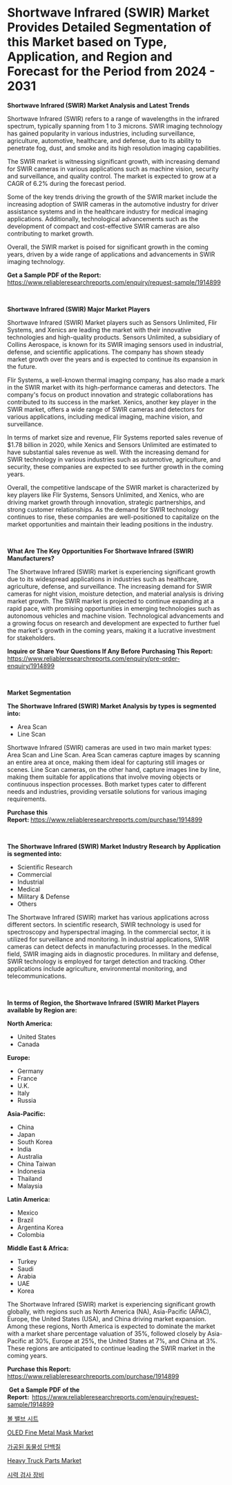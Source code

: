 <p><h1>Shortwave Infrared (SWIR) Market Provides Detailed Segmentation of this Market based on Type, Application, and Region and Forecast for the Period from 2024 - 2031</h1></p><p><strong>Shortwave Infrared (SWIR) Market Analysis and Latest Trends</strong></p>
<p><p>Shortwave Infrared (SWIR) refers to a range of wavelengths in the infrared spectrum, typically spanning from 1 to 3 microns. SWIR imaging technology has gained popularity in various industries, including surveillance, agriculture, automotive, healthcare, and defense, due to its ability to penetrate fog, dust, and smoke and its high resolution imaging capabilities.</p><p>The SWIR market is witnessing significant growth, with increasing demand for SWIR cameras in various applications such as machine vision, security and surveillance, and quality control. The market is expected to grow at a CAGR of 6.2% during the forecast period.</p><p>Some of the key trends driving the growth of the SWIR market include the increasing adoption of SWIR cameras in the automotive industry for driver assistance systems and in the healthcare industry for medical imaging applications. Additionally, technological advancements such as the development of compact and cost-effective SWIR cameras are also contributing to market growth.</p><p>Overall, the SWIR market is poised for significant growth in the coming years, driven by a wide range of applications and advancements in SWIR imaging technology.</p></p>
<p><strong>Get a Sample PDF of the Report:&nbsp;</strong> <a href="https://www.reliableresearchreports.com/enquiry/request-sample/1914899">https://www.reliableresearchreports.com/enquiry/request-sample/1914899</a></p>
<p>&nbsp;</p>
<p><strong>Shortwave Infrared (SWIR) Major Market Players</strong></p>
<p><p>Shortwave Infrared (SWIR) Market players such as Sensors Unlimited, Flir Systems, and Xenics are leading the market with their innovative technologies and high-quality products. Sensors Unlimited, a subsidiary of Collins Aerospace, is known for its SWIR imaging sensors used in industrial, defense, and scientific applications. The company has shown steady market growth over the years and is expected to continue its expansion in the future.</p><p>Flir Systems, a well-known thermal imaging company, has also made a mark in the SWIR market with its high-performance cameras and detectors. The company's focus on product innovation and strategic collaborations has contributed to its success in the market. Xenics, another key player in the SWIR market, offers a wide range of SWIR cameras and detectors for various applications, including medical imaging, machine vision, and surveillance.</p><p>In terms of market size and revenue, Flir Systems reported sales revenue of $1.78 billion in 2020, while Xenics and Sensors Unlimited are estimated to have substantial sales revenue as well. With the increasing demand for SWIR technology in various industries such as automotive, agriculture, and security, these companies are expected to see further growth in the coming years.</p><p>Overall, the competitive landscape of the SWIR market is characterized by key players like Flir Systems, Sensors Unlimited, and Xenics, who are driving market growth through innovation, strategic partnerships, and strong customer relationships. As the demand for SWIR technology continues to rise, these companies are well-positioned to capitalize on the market opportunities and maintain their leading positions in the industry.</p></p>
<p>&nbsp;</p>
<p><strong>What Are The Key Opportunities For Shortwave Infrared (SWIR) Manufacturers?</strong></p>
<p><p>The Shortwave Infrared (SWIR) market is experiencing significant growth due to its widespread applications in industries such as healthcare, agriculture, defense, and surveillance. The increasing demand for SWIR cameras for night vision, moisture detection, and material analysis is driving market growth. The SWIR market is projected to continue expanding at a rapid pace, with promising opportunities in emerging technologies such as autonomous vehicles and machine vision. Technological advancements and a growing focus on research and development are expected to further fuel the market's growth in the coming years, making it a lucrative investment for stakeholders.</p></p>
<p><strong>Inquire or Share Your Questions If Any Before Purchasing This Report:</strong> <a href="https://www.reliableresearchreports.com/enquiry/pre-order-enquiry/1914899">https://www.reliableresearchreports.com/enquiry/pre-order-enquiry/1914899</a></p>
<p>&nbsp;</p>
<p><strong>Market Segmentation</strong></p>
<p><strong>The Shortwave Infrared (SWIR) Market Analysis by types is segmented into:</strong></p>
<p><ul><li>Area Scan</li><li>Line Scan</li></ul></p>
<p><p>Shortwave Infrared (SWIR) cameras are used in two main market types: Area Scan and Line Scan. Area Scan cameras capture images by scanning an entire area at once, making them ideal for capturing still images or scenes. Line Scan cameras, on the other hand, capture images line by line, making them suitable for applications that involve moving objects or continuous inspection processes. Both market types cater to different needs and industries, providing versatile solutions for various imaging requirements.</p></p>
<p><strong>Purchase this Report:&nbsp;</strong><a href="https://www.reliableresearchreports.com/purchase/1914899">https://www.reliableresearchreports.com/purchase/1914899</a></p>
<p>&nbsp;</p>
<p><strong>The Shortwave Infrared (SWIR) Market Industry Research by Application is segmented into:</strong></p>
<p><ul><li>Scientific Research</li><li>Commercial</li><li>Industrial</li><li>Medical</li><li>Military & Defense</li><li>Others</li></ul></p>
<p><p>The Shortwave Infrared (SWIR) market has various applications across different sectors. In scientific research, SWIR technology is used for spectroscopy and hyperspectral imaging. In the commercial sector, it is utilized for surveillance and monitoring. In industrial applications, SWIR cameras can detect defects in manufacturing processes. In the medical field, SWIR imaging aids in diagnostic procedures. In military and defense, SWIR technology is employed for target detection and tracking. Other applications include agriculture, environmental monitoring, and telecommunications.</p></p>
<p>&nbsp;</p>
<p><strong>In terms of Region, the Shortwave Infrared (SWIR) Market Players available by Region are:</strong></p>
<p>
    <p> <strong> North America: </strong>
        <ul>
            <li>United States</li>
            <li>Canada</li>
        </ul>
        </p> 
    <p> <strong> Europe: </strong>
        <ul>
            <li>Germany</li>
            <li>France</li>
            <li>U.K.</li>
            <li>Italy</li>
            <li>Russia</li>
        </ul>
        </p> 
    <p> <strong> Asia-Pacific: </strong>
        <ul>
            <li>China</li>
            <li>Japan</li>
            <li>South Korea</li>
            <li>India</li>
            <li>Australia</li>
            <li>China Taiwan</li>
            <li>Indonesia</li>
            <li>Thailand</li>
            <li>Malaysia</li>
        </ul>
        </p> 
    <p> <strong> Latin America: </strong>
        <ul>
            <li>Mexico</li>
            <li>Brazil</li>
            <li>Argentina Korea</li>
            <li>Colombia</li>
        </ul>
        </p> 
    <p> <strong> Middle East & Africa: </strong>
        <ul>
            <li>Turkey</li>
            <li>Saudi</li>
            <li>Arabia</li>
            <li>UAE</li>
            <li>Korea</li>
        </ul>
    </p>
    </p>
<p><p>The Shortwave Infrared (SWIR) market is experiencing significant growth globally, with regions such as North America (NA), Asia-Pacific (APAC), Europe, the United States (USA), and China driving market expansion. Among these regions, North America is expected to dominate the market with a market share percentage valuation of 35%, followed closely by Asia-Pacific at 30%, Europe at 25%, the United States at 7%, and China at 3%. These regions are anticipated to continue leading the SWIR market in the coming years.</p></p>
<p><strong>Purchase this Report: </strong><a href="https://www.reliableresearchreports.com/purchase/1914899">https://www.reliableresearchreports.com/purchase/1914899</a></p>
<p>&nbsp;<strong>Get a Sample PDF of the Report:&nbsp;&nbsp;</strong><a href="https://www.reliableresearchreports.com/enquiry/request-sample/1914899">https://www.reliableresearchreports.com/enquiry/request-sample/1914899</a></p>
<p><strong></strong></p>
<p><p><a href="https://github.com/trmesnao7959541/Market-Research-Report-List-1/blob/main/260683213063.md">볼 밸브 시트</a></p><p><a href="https://github.com/Whitneyboyettebo9kiw7yr13/Market-Research-Report-List-1/blob/main/oled-fine-metal-mask-market.md">OLED Fine Metal Mask Market</a></p><p><a href="https://github.com/vsn7qpua81q/Market-Research-Report-List-1/blob/main/662135213064.md">가공된 동물성 단백질</a></p><p><a href="https://issuu.com/reportprime-2/docs/heavy-truck-parts-market-size-2030.pptx">Heavy Truck Parts Market</a></p><p><a href="https://medium.com/@sillysally687568/%EB%88%88-%EA%B2%80%EC%82%AC-%EC%9E%A5%EB%B9%84-%EC%8B%9C%EC%9E%A5-%EC%A0%84%EB%A7%9D-%EC%82%B0%EC%97%85-%EA%B0%9C%EC%9A%94-%EB%B0%8F-%EC%98%88%EC%B8%A1-2024%EB%85%84%EB%B6%80%ED%84%B0-2031%EB%85%84%EA%B9%8C%EC%A7%80-25f0245fdf2c">시력 검사 장비</a></p></p>